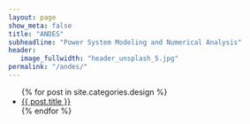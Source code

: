```yaml
---
layout: page
show_meta: false
title: "ANDES"
subheadline: "Power System Modeling and Numerical Analysis"
header:
   image_fullwidth: "header_unsplash_5.jpg"
permalink: "/andes/"
---
```

<ul>
    {% for post in site.categories.design %}
    <li><a href="{{ site.url }}{{ site.baseurl }}{{ post.url }}">{{ post.title }}</a></li>
    {% endfor %}
</ul>
